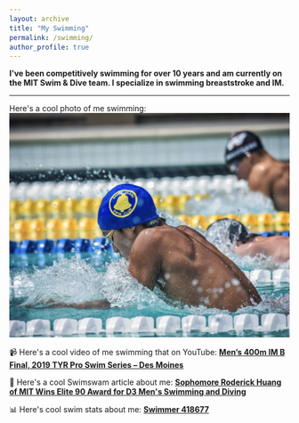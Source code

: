 ```yaml
---
layout: archive
title: "My Swimming"
permalink: /swimming/
author_profile: true
---
```

**I've been competitively swimming for over 10 years and am currently on the MIT Swim & Dive team. I specialize in swimming breaststroke and IM.**

---

Here's a cool photo of me swimming:
![image](/images/swim.png)

📹 Here's a cool video of me swimming that on YouTube: [**Men’s 400m IM B Final, 2019 TYR Pro Swim Series – Des Moines**](https://www.youtube.com/watch?v=mPtpQEnO9wg)

📰 Here's a cool Swimswam article about me: [**Sophomore Roderick Huang of MIT Wins Elite 90 Award for D3 Men's Swimming and Diving**](https://swimswam.com/sophomore-roderick-huang-of-mit-wins-elite-90-award-for-d3-mens-swimming-and-diving/)

📊 Here's cool swim stats about me: [**Swimmer 418677**](https://www.swimcloud.com/swimmer/418677/)

